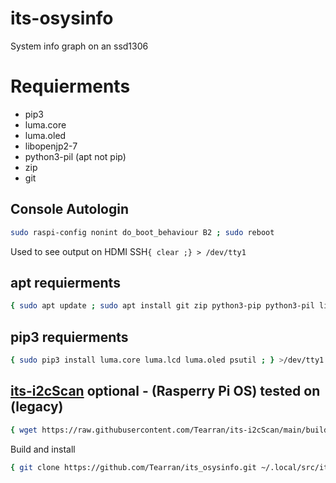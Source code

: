 # its-osysinfo
System info graph on an ssd1306 

# Requierments
- pip3
- luma.core 
- luma.oled
- libopenjp2-7
- python3-pil (apt not pip)
- zip
- git

## Console Autologin
```bash
sudo raspi-config nonint do_boot_behaviour B2 ; sudo reboot
```
Used to see output on HDMI SSH`{ clear ;} > /dev/tty1` 


## apt requierments
```bash 
{ sudo apt update ; sudo apt install git zip python3-pip python3-pil libopenjp2-7 ; } >/dev/tty1
```
## pip3 requierments
```bash
{ sudo pip3 install luma.core luma.lcd luma.oled psutil ; } >/dev/tty1
```

## [its-i2cScan](https://github.com/Tearran/its-i2cScan/blob/main/__main__.py) optional - (Rasperry Pi OS) tested on (legacy)
```bash
{ wget https://raw.githubusercontent.com/Tearran/its-i2cScan/main/build.bash && bash build.bash ; sleep 1 ; clear ; /usr/bin/its-i2cScan 1 ;} >/dev/tty1
```

Build and install
```bash
{ git clone https://github.com/Tearran/its_osysinfo.git ~/.local/src/its_osysinfo/; cd ~/.local/src/its_osysinfo/ ; bash ./install.sh ;} > /dev/tty1
```
